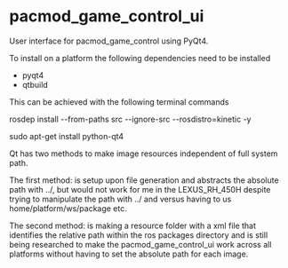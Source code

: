 # pacmod_game_control_ui
User interface for pacmod_game_control using PyQt4.

To install on a platform the following dependencies need to be installed
- pyqt4 
- qtbuild

This can be achieved with the following terminal commands 

rosdep install --from-paths src --ignore-src --rosdistro=kinetic -y

sudo apt-get install python-qt4

Qt has two methods to make image resources independent of full system path.

The first method:
is setup upon file generation and abstracts the absolute path with ../, but would not work for me in the LEXUS_RH_450H despite trying to manipulate the path with ../ and versus having to us home/platform/ws/package etc.

The second method:
is making a resource folder with a xml file that identifies the relative path within the ros packages directory and is still being researched to make the pacmod_game_control_ui work across all platforms without having to set the absolute path for each image.
